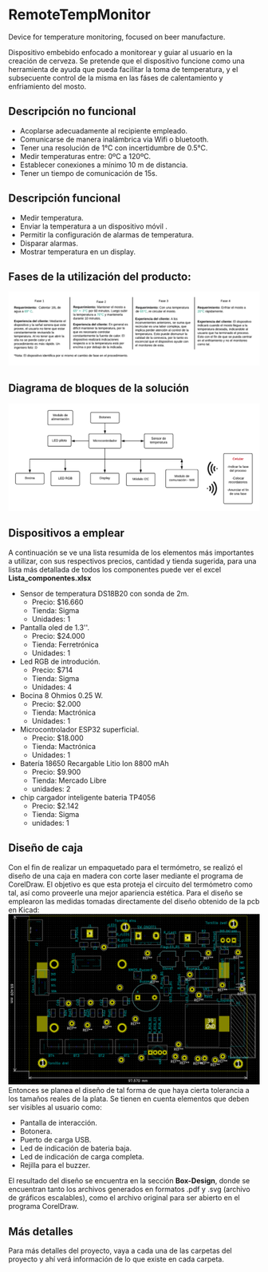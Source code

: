 # RemoteTempMonitor
Device for temperature monitoring, focused on beer manufacture.

Dispositivo embebido enfocado a monitorear y guiar al usuario en la creación de cerveza. Se pretende que el dispositivo funcione como una herramienta de ayuda que pueda facilitar la toma de temperatura, y el subsecuente control de la misma en las fáses de calentamiento y enfriamiento del mosto.



## Descripción no funcional 

- Acoplarse adecuadamente al recipiente empleado.
- Comunicarse de manera inalámbrica via Wifi o bluetooth. 
- Tener una resolución de 1°C con incertidumbre de  0.5°C.
- Medir temperaturas entre: 0ºC a 120ºC. 
- Establecer conexiones a mínimo 10 m de distancia.
- Tener un tiempo de comunicación de 15s.


## Descripción funcional 

- Medir temperatura.
- Enviar la temperatura a un dispositivo móvil .
- Permitir la configuración de alarmas de temperatura.
- Disparar alarmas. 
- Mostrar temperatura en un display.

## Fases de la utilización del producto:
![Fases](Diagrama-Fases.png)

## Diagrama de bloques de la solución
![Bloques](BlockDiagram.png)

## Dispositivos a emplear
A continuación se ve una lista resumida de los elementos más importantes a utilizar, con sus respectivos precios, cantidad y tienda sugerida, para una lista más detallada de todos los componentes puede ver el excel **Lista_componentes.xlsx**
 - Sensor de temperatura DS18B20 con sonda de 2m.
   * Precio: $16.660
   * Tienda: Sigma
   * Unidades: 1
 - Pantalla oled de 1.3''.
   * Precio: $24.000
   * Tienda: Ferretrónica
   * Unidades: 1
 - Led RGB de introdución.
   * Precio: $714
   * Tienda: Sigma
   * Unidades: 4
 - Bocina 8 Ohmios 0.25 W.
   * Precio: $2.000
   * Tienda: Mactrónica
   * Unidades: 1
 - Microcontrolador ESP32 superficial.
   * Precio: $18.000
   * Tienda: Mactrónica
   * Unidades: 1
- Batería 18650 Recargable Litio Ion 8800 mAh
   * Precio: $9.900
   * Tienda: Mercado Libre
   * unidades: 2
- chip cargador inteligente bateria TP4056
   * Precio: $2.142
   * Tienda: Sigma
   * unidades: 1

## Diseño de caja 
Con el fin de realizar un empaquetado para el termómetro, se realizó el diseño de una caja en madera con corte laser mediante el programa de CorelDraw. El objetivo es que esta  proteja el circuito del termómetro como tal, así como proveerle una mejor apariencia estética. 
Para el diseño se emplearon las medidas tomadas directamente del diseño obtenido de la pcb en Kicad:
![diseno](disenoPCB.png)
Entonces se planea el diseño de tal forma de que haya cierta tolerancia a los tamaños reales de la plata. Se tienen en cuenta elementos que deben ser visibles al usuario como:

- Pantalla de interacción.
- Botonera.
- Puerto de carga USB.
- Led de indicación de bateria baja.
- Led de indicación de carga completa.
- Rejilla para el buzzer.

El resultado del diseño se encuentra en la sección **Box-Design**, donde se encuentran tanto los archivos generados en formatos .pdf y .svg (archivo de gráficos escalables), como el archivo original para ser abierto en el programa CorelDraw.

## Más detalles
Para más detalles del proyecto, vaya a cada una de las carpetas del proyecto y ahí verá información de lo que existe en cada carpeta.

